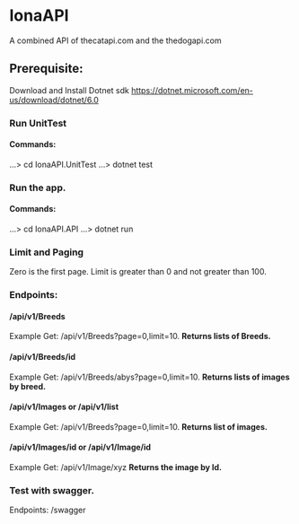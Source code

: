 # IonaAPI
A combined API of thecatapi.com and the thedogapi.com

## Prerequisite:
Download and Install Dotnet sdk
https://dotnet.microsoft.com/en-us/download/dotnet/6.0

### Run UnitTest
#### Commands:
…> cd IonaAPI.UnitTest
…> dotnet test

### Run the app.
#### Commands:
…> cd IonaAPI.API
…> dotnet run

### Limit and Paging
Zero is the first page.
Limit is  greater than 0 and not greater than 100.

### Endpoints:
#### /api/v1/Breeds
Example
Get: /api/v1/Breeds?page=0,limit=10.
**Returns lists of Breeds.**

#### /api/v1/Breeds/id
Example
Get: /api/v1/Breeds/abys?page=0,limit=10.
**Returns lists of images by breed.**

#### /api/v1/Images or /api/v1/list
Example
Get: /api/v1/Breeds?page=0,limit=10.
**Returns list of images.**

#### /api/v1/Images/id or /api/v1/Image/id
Example
Get: /api/v1/Image/xyz
**Returns the image by Id.**

### Test with swagger.
Endpoints:
/swagger





